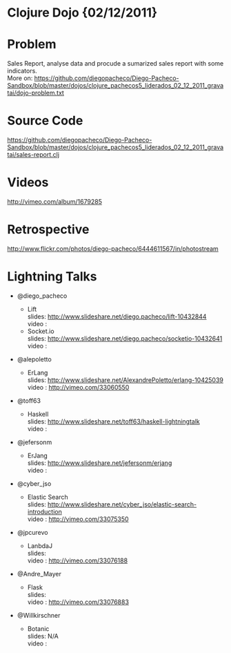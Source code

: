 # Clojure Dojo {02/12/2011}

Problem
========

Sales Report, analyse data and procude a sumarized sales report with some indicators. <br/>
More on: https://github.com/diegopacheco/Diego-Pacheco-Sandbox/blob/master/dojos/clojure_pachecos5_liderados_02_12_2011_gravatai/dojo-problem.txt

Source Code
===========

https://github.com/diegopacheco/Diego-Pacheco-Sandbox/blob/master/dojos/clojure_pachecos5_liderados_02_12_2011_gravatai/sales-report.clj

Videos
=======

http://vimeo.com/album/1679285

Retrospective
=============

http://www.flickr.com/photos/diego-pacheco/6444611567/in/photostream

Lightning Talks 
===============

* @diego_pacheco
   * Lift <br/>
        slides: http://www.slideshare.net/diego.pacheco/lift-10432844 <br/>
        video : <br/>
   * Socket.io <br/>
        slides: http://www.slideshare.net/diego.pacheco/socketio-10432641 <br/>
        video : <br/>

* @alepoletto
   * ErLang <br/>
        slides: http://www.slideshare.net/AlexandrePoletto/erlang-10425039 <br/>
        video : http://vimeo.com/33060550 <br/>
   
* @toff63 
   * Haskell <br/>
       slides: http://www.slideshare.net/toff63/haskell-lightningtalk <br/>
       video : <br/> 
   
* @jefersonm
   * ErJang <br/>
       slides: http://www.slideshare.net/jefersonm/erjang <br/>
       video : <br/>
   
* @cyber_jso
   * Elastic Search <br/>
       slides: http://www.slideshare.net/cyber_jso/elastic-search-introduction <br/>
       video : http://vimeo.com/33075350 <br/>
   
* @jpcurevo
   * LanbdaJ <br/>
       slides: <br/> 
       video : http://vimeo.com/33076188 <br/>
   
* @Andre_Mayer
   * Flask <br/>
       slides: <br/>
       video : http://vimeo.com/33076883 <br/>

* @Willkirschner 
   * Botanic <br/>
       slides: N/A <br/>
       video : <br/> 